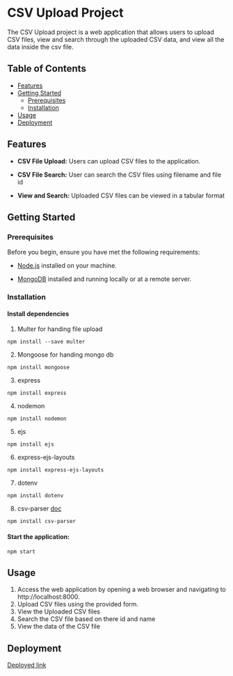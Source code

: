 # CSV Upload Project

The CSV Upload project is a web application that allows users to upload CSV files, view and search through the uploaded CSV data, and view all the data inside the csv file.

## Table of Contents

- [Features](#features)
- [Getting Started](#getting-started)
  - [Prerequisites](#prerequisites)
  - [Installation](#installation)
- [Usage](#usage)
- [Deployment](#deployment)

## Features

- **CSV File Upload:** Users can upload CSV files to the application.

- **CSV File Search:** User can search the CSV files using filename and file id

- **View and Search:** Uploaded CSV files can be viewed in a tabular format


## Getting Started

### Prerequisites

Before you begin, ensure you have met the following requirements:

- [Node.js](https://nodejs.org/) installed on your machine.

- [MongoDB](https://www.mongodb.com/) installed and running locally or at a remote server.

### Installation

#### Install dependencies
1. Multer for handing file upload
```
npm install --save multer
```
2. Mongoose for handing mongo db
```
npm install mongoose
```
3. express
```
npm install express
```
4. nodemon
```
npm install nodemon
```
5. ejs
```
npm install ejs
```
6. express-ejs-layouts
```
npm install express-ejs-layouts 
```
7. dotenv
```
npm install dotenv
```
8. csv-parser [doc](https://www.npmjs.com/package/csv-parser)
```
npm install csv-parser
```

#### Start the application:
```
npm start
```

## Usage
1. Access the web application by opening a web browser and navigating to http://localhost:8000.
2. Upload CSV files using the provided form.
3. View the Uploaded CSV files
4. Search the CSV file based on there id and name
5. View the data of the CSV file


## Deployment

[Deployed link](https://csv-upload-fnoi.onrender.com/)
